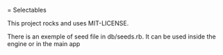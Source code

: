 = Selectables

This project rocks and uses MIT-LICENSE.

There is an exemple of seed file in db/seeds.rb. It can be used inside the engine or in the main app